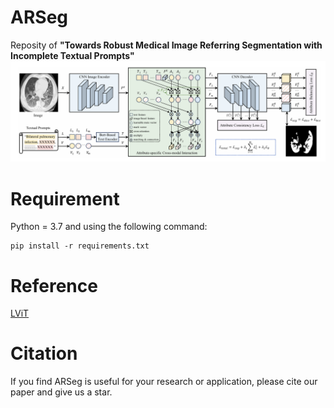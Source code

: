 # ARSeg
Reposity of **"Towards Robust Medical Image Referring Segmentation with Incomplete Textual Prompts"**
![image](https://github.com/w7jie/ARSeg/blob/main/img/ARSeg.png)

# Requirement
Python = 3.7 and using the following command:
```
pip install -r requirements.txt
```
# Reference
[LViT](https://github.com/HUANGLIZI/LViT)
# Citation
If you find ARSeg is useful for your research or application, please cite our paper and give us a star.
```
```
